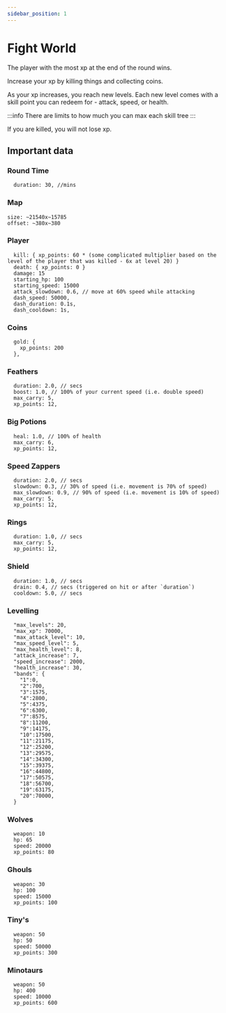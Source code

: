 ```yaml
---
sidebar_position: 1
---
```


# Fight World

The player with the most xp at the end of the round wins.

Increase your xp by killing things and collecting coins.

As your xp increases, you reach new levels. Each new level comes with a skill point you can redeem for - attack, speed, or health.

:::info
There are limits to how much you can max each skill tree
:::

If you are killed, you will not lose xp.

## Important data

### Round Time

```
  duration: 30, //mins
```

### Map

```
size: ~21540x~15785
offset: ~380x~380
```

### Player

```
  kill: { xp_points: 60 * (some complicated multiplier based on the level of the player that was killed - 6x at level 20) }
  death: { xp_points: 0 }
  damage: 15
  starting_hp: 100
  starting_speed: 15000
  attack_slowdown: 0.6, // move at 60% speed while attacking
  dash_speed: 50000,
  dash_duration: 0.1s,
  dash_cooldown: 1s,
```

### Coins

```
  gold: {
    xp_points: 200
  },
```

### Feathers

```
  duration: 2.0, // secs
  boost: 1.0, // 100% of your current speed (i.e. double speed)
  max_carry: 5,
  xp_points: 12,
```

### Big Potions

```
  heal: 1.0, // 100% of health
  max_carry: 6,
  xp_points: 12,
```

### Speed Zappers

```
  duration: 2.0, // secs
  slowdown: 0.3, // 30% of speed (i.e. movement is 70% of speed)
  max_slowdown: 0.9, // 90% of speed (i.e. movement is 10% of speed)
  max_carry: 5,
  xp_points: 12,
```

### Rings

```
  duration: 1.0, // secs
  max_carry: 5,
  xp_points: 12,
```

### Shield

```
  duration: 1.0, // secs
  drain: 0.4, // secs (triggered on hit or after `duration`)
  cooldown: 5.0, // secs
```

### Levelling

```
  "max_levels": 20,
  "max_xp": 70000,
  "max_attack_level": 10,
  "max_speed_level": 5,
  "max_health_level": 8,
  "attack_increase": 7,
  "speed_increase": 2000,
  "health_increase": 30,
  "bands": {
    "1":0,
    "2":700,
    "3":1575,
    "4":2800,
    "5":4375,
    "6":6300,
    "7":8575,
    "8":11200,
    "9":14175,
    "10":17500,
    "11":21175,
    "12":25200,
    "13":29575,
    "14":34300,
    "15":39375,
    "16":44800,
    "17":50575,
    "18":56700,
    "19":63175,
    "20":70000,
  }
```

### Wolves

```
  weapon: 10
  hp: 65
  speed: 20000
  xp_points: 80
```

### Ghouls

```
  weapon: 30
  hp: 100
  speed: 15000
  xp_points: 100
```

### Tiny's

```
  weapon: 50
  hp: 50
  speed: 50000
  xp_points: 300
```

### Minotaurs

```
  weapon: 50
  hp: 400
  speed: 10000
  xp_points: 600
```
